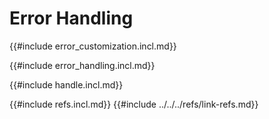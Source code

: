 # Error Handling

{{#include error_customization.incl.md}}

{{#include error_handling.incl.md}}

{{#include handle.incl.md}}

{{#include refs.incl.md}}
{{#include ../../../refs/link-refs.md}}
